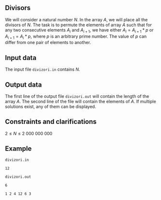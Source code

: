 ## Divisors

We will consider a natural number $N$. In the array $A$, we will place all the divisors of $N$. The task is to permute the elements of array $A$ such that for any two consecutive elements $A_i$ and $A_{i+1}$, we have either $A_i = A_{i+1} * p$ or $A_{i+1} = A_i * p$, where $p$ is an arbitrary prime number. The value of $p$ can differ from one pair of elements to another.

## Input data

The input file `divizori.in` contains $N$.

## Output data

The first line of the output file `divizori.out` will contain the length of the array $A$. The second line of the file will contain the elements of $A$. If multiple solutions exist, any of them can be displayed.

## Constraints and clarifications

$2 \leq N \leq 2\ 000\ 000\ 000$

## Example

`divizori.in`

`12`

`divizori.out`

`6`

`1 2 4 12 6 3`